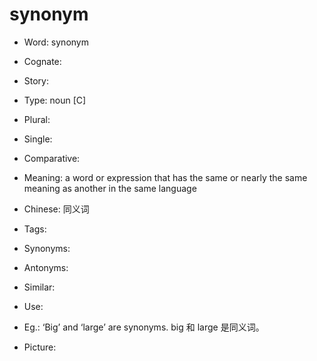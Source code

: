 # synonym

- Word: synonym
- Cognate: 
- Story: 

- Type: noun [C]
- Plural: 
- Single: 
- Comparative: 
- Meaning: a word or expression that has the same or nearly the same meaning as another in the same language
- Chinese: 同义词
- Tags: 
- Synonyms: 
- Antonyms: 
- Similar: 
- Use: 
- Eg.: ‘Big’ and ‘large’ are synonyms. big 和 large 是同义词。
- Picture: 

